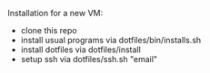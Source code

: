 Installation for a new VM:

- clone this repo
- install usual programs via dotfiles/bin/installs.sh
- install dotfiles via dotfiles/install
- setup ssh via dotfiles/ssh.sh "email"
